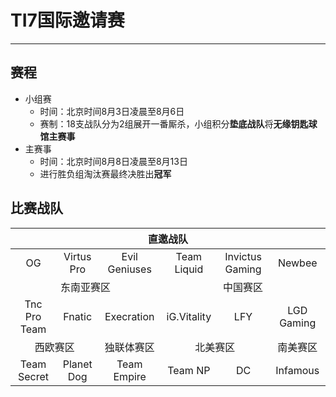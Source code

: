 # TI7国际邀请赛
--------
## 赛程
- 小组赛
  - 时间：北京时间8月3日凌晨至8月6日
  - 赛制：18支战队分为2组展开一番厮杀，小组积分**垫底战队**将**无缘钥匙球馆主赛事**
- 主赛事
  - 时间：北京时间8月8日凌晨至8月13日
  - 进行胜负组淘汰赛最终决胜出**冠军**

## 比赛战队
<table>
<thead>
<tr>
	<th align="center" colspan="6">直邀战队</th>
</tr>
</thead>
<tbody>
<tr>
	<td align="center">OG</td>
	<td align="center">Virtus Pro</td>
	<td align="center">Evil Geniuses</td>
	<td align="center">Team Liquid</td>
	<td align="center">Invictus Gaming</td>
	<td align="center">Newbee</td>
</tr>
<tr>
	<td align="center"colspan="3">东南亚赛区</td>
	<td align="center"colspan="3">中国赛区</td>
</tr>
<tr>
	<td align="center">Tnc Pro Team</td>
	<td align="center">Fnatic</td>
	<td align="center">Execration</td>
	<td align="center">iG.Vitality</td>
	<td align="center">LFY</td>
	<td align="center">LGD Gaming</td>
</tr>
<tr>
	<td align="center"colspan="2">西欧赛区</td>
	<td align="center">独联体赛区</td>
	<td align="center"colspan="2">北美赛区</td>
	<td align="center">南美赛区</td>
</tr>
<tr>
	<td align="center">Team Secret</td>
	<td align="center">Planet Dog</td>
	<td align="center">Team Empire</td>
	<td align="center">Team NP</td>
	<td align="center">DC</td>
	<td align="center">Infamous</td>
</tr>
</tbody>
</table>
